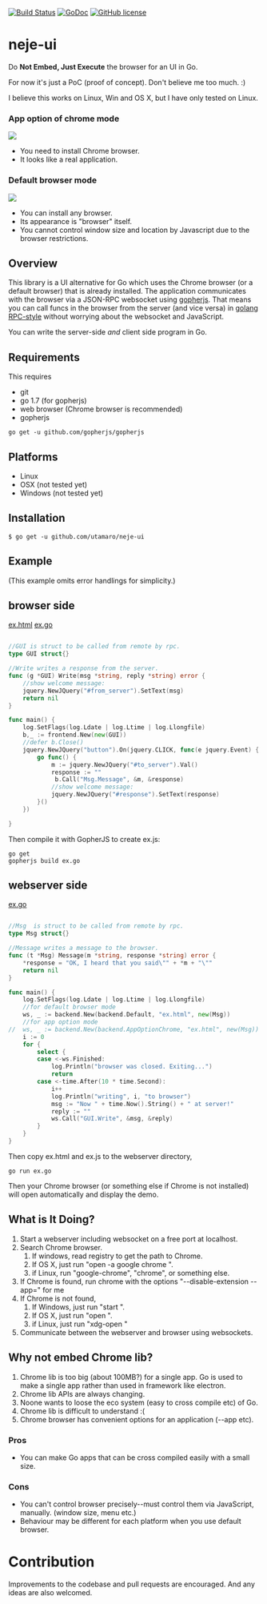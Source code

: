 [![Build Status](https://travis-ci.org/utamaro/neje-ui.svg?branch=master)](https://travis-ci.org/utamaro/neje-ui)
[![GoDoc](https://godoc.org/github.com/utamaro/neje-ui?status.svg)](https://godoc.org/github.com/utamaro/neje-ui)
[![GitHub license](https://img.shields.io/badge/license-MIT-blue.svg)](https://raw.githubusercontent.com/utamaro/neje-ui/master/LICENSE)


# neje-ui

Do **Not Embed, Just Execute** the browser for an UI in Go.

For now it's just a PoC (proof of concept).  Don't believe me too much. :) 

I believe this works on Linux, Win and OS X, but I have only tested on Linux. 

### App option of chrome mode 
![](http://imgur.com/2TSlOIp.gif)

* You need to install Chrome browser.
* It looks like a real application.

### Default browser mode 
![](http://i.imgur.com/CbDrwWr.gif)

* You can install any browser.
* Its appearance is "browser" itself. 
* You cannot control window size and location by Javascript due to the  browser restrictions.

## Overview

This library is a UI alternative for Go which uses the Chrome browser (or a default browser) that is already installed. The application communicates with the browser via a JSON-RPC websocket using [gopherjs](https://github.com/gopherjs/gopherjs). That means you can call funcs in the browser from the server (and vice versa) in [golang RPC-style](https://golang.org/pkg/net/rpc/) 
without worrying about the websocket and JavaScript.

You can write the server-side *and* client side program in Go.

## Requirements

This requires

* git
* go 1.7 (for gopherjs)
* web browser (Chrome browser is recommended)
* gopherjs

```
go get -u github.com/gopherjs/gopherjs
```

## Platforms

* Linux
* OSX (not tested yet)
* Windows (not tested yet)

## Installation

    $ go get -u github.com/utamaro/neje-ui


## Example
(This example omits error handlings for simplicity.)

## browser side

[ex.html](https://github.com/utamaro/neje-ui/blob/master/example/browser/ex.html)
[ex.go](https://github.com/utamaro/neje-ui/blob/master/example/browser/ex.go)

```go

//GUI is struct to be called from remote by rpc.
type GUI struct{}

//Write writes a response from the server.
func (g *GUI) Write(msg *string, reply *string) error {
	//show welcome message:
	jquery.NewJQuery("#from_server").SetText(msg)
	return nil
}

func main() {
	log.SetFlags(log.Ldate | log.Ltime | log.Llongfile)
	b,_ := frontend.New(new(GUI))
	//defer b.Close()
	jquery.NewJQuery("button").On(jquery.CLICK, func(e jquery.Event) {
		go func() {
			m := jquery.NewJQuery("#to_server").Val()
			response := ""
			 b.Call("Msg.Message", &m, &response)
			//show welcome message:
			jquery.NewJQuery("#response").SetText(response)
		}()
	})

}

```

Then compile it with GopherJS to create ex.js:

```
go get  
gopherjs build ex.go
```

## webserver side

[ex.go](https://github.com/utamaro/neje-ui/blob/master/example/webserver/ex.go)

```go

//Msg  is struct to be called from remote by rpc.
type Msg struct{}

//Message writes a message to the browser.
func (t *Msg) Message(m *string, response *string) error {
	*response = "OK, I heard that you said\"" + *m + "\""
	return nil
}

func main() {
	log.SetFlags(log.Ldate | log.Ltime | log.Llongfile)
	//for default browser mode
	ws, _ := backend.New(backend.Default, "ex.html", new(Msg))
	//for app option mode
//	ws, _ := backend.New(backend.AppOptionChrome, "ex.html", new(Msg))
	i := 0
	for {
		select {
		case <-ws.Finished:
			log.Println("browser was closed. Exiting...")
			return
		case <-time.After(10 * time.Second):
			i++
			log.Println("writing", i, "to browser")
			msg := "Now " + time.Now().String() + " at server!"
			reply := ""
			ws.Call("GUI.Write", &msg, &reply)
		}
	}
}

```

Then copy ex.html and ex.js to the webserver directory,
```
go run ex.go
```

Then your Chrome browser (or something else if Chrome is not installed) will open automatically and
display the demo.

## What is It Doing?

1. Start a webserver including websocket on a free port at localhost.
1. Search Chrome browser. 
	1. If windows, read registry to get the path to Chrome. 
	2. If OS X, just run "open -a google chrome ".
    3. if Linux, run "google-chrome", "chrome", or something else.
1. If Chrome is found, run chrome with the options "--disable-extension --app=<url>"
for me
1. If Chrome is not found, 
	1. If Windows, just run "start <url>". 
	2. If OS X, just run "open <url>  ".
    3. if Linux, just run "xdg-open <url>"
1. Communicate between the webserver and browser using websockets.

## Why not embed Chrome lib?

1. Chrome lib is too big (about 100MB?) for a single app. 
Go is used to make a single app rather than used in framework like electron. 
2. Chrome lib APIs are always changing.
3. Noone wants to loose the eco system (easy to cross compile etc) of Go.
4. Chrome lib is difficult to understand :(
5. Chrome browser has convenient options for an application (--app etc).

### Pros
 
 * You can make Go apps that can be cross compiled easily with a small size.

### Cons

* You can't control browser precisely--must control them via JavaScript, manually. (window size, menu etc.)
* Behaviour may be different for each platform when you use default browser.


# Contribution
Improvements to the codebase and pull requests are encouraged.
And any ideas are also welcomed.

